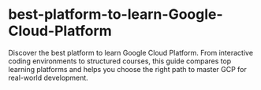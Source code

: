 # best-platform-to-learn-Google-Cloud-Platform
Discover the best platform to learn Google Cloud Platform. From interactive coding environments to structured courses, this guide compares top learning platforms and helps you choose the right path to master GCP for real-world development.
